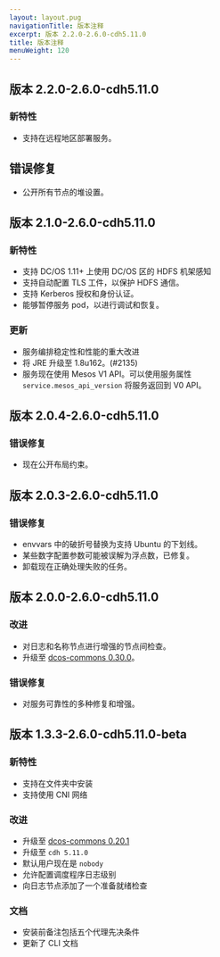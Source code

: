 ```yaml
---
layout: layout.pug
navigationTitle: 版本注释
excerpt: 版本 2.2.0-2.6.0-cdh5.11.0
title: 版本注释
menuWeight: 120
---
```


## 版本 2.2.0-2.6.0-cdh5.11.0

### 新特性
- 支持在远程地区部署服务。

## 错误修复
- 公开所有节点的堆设置。

## 版本 2.1.0-2.6.0-cdh5.11.0

### 新特性
- 支持 DC/OS 1.11+ 上使用 DC/OS 区的 HDFS 机架感知
- 支持自动配置 TLS 工件，以保护 HDFS 通信。
- 支持 Kerberos 授权和身份认证。
- 能够暂停服务 pod，以进行调试和恢复。

### 更新
- 服务编排稳定性和性能的重大改进
- 将 JRE 升级至 1.8u162。(#2135)
- 服务现在使用 Mesos V1 API。可以使用服务属性 `service.mesos_api_version` 将服务返回到 V0 API。


## 版本 2.0.4-2.6.0-cdh5.11.0

### 错误修复
- 现在公开布局约束。

## 版本 2.0.3-2.6.0-cdh5.11.0

### 错误修复
* envvars 中的破折号替换为支持 Ubuntu 的下划线。
* 某些数字配置参数可能被误解为浮点数，已修复。
* 卸载现在正确处理失败的任务。

## 版本 2.0.0-2.6.0-cdh5.11.0

### 改进
- 对日志和名称节点进行增强的节点间检查。
- 升级至 [dcos-commons 0.30.0](https://github.com/mesosphere/dcos-commons/releases/tag/0.30.0)。

### 错误修复
- 对服务可靠性的多种修复和增强。

## 版本 1.3.3-2.6.0-cdh5.11.0-beta

### 新特性
- 支持在文件夹中安装
- 支持使用 CNI 网络

### 改进
- 升级至 [dcos-commons 0.20.1](https://github.com/mesosphere/dcos-commons/releases/tag/0.20.1)
- 升级至 `cdh 5.11.0`
- 默认用户现在是 `nobody`
- 允许配置调度程序日志级别
- 向日志节点添加了一个准备就绪检查

### 文档
- 安装前备注包括五个代理先决条件
- 更新了 CLI 文档
